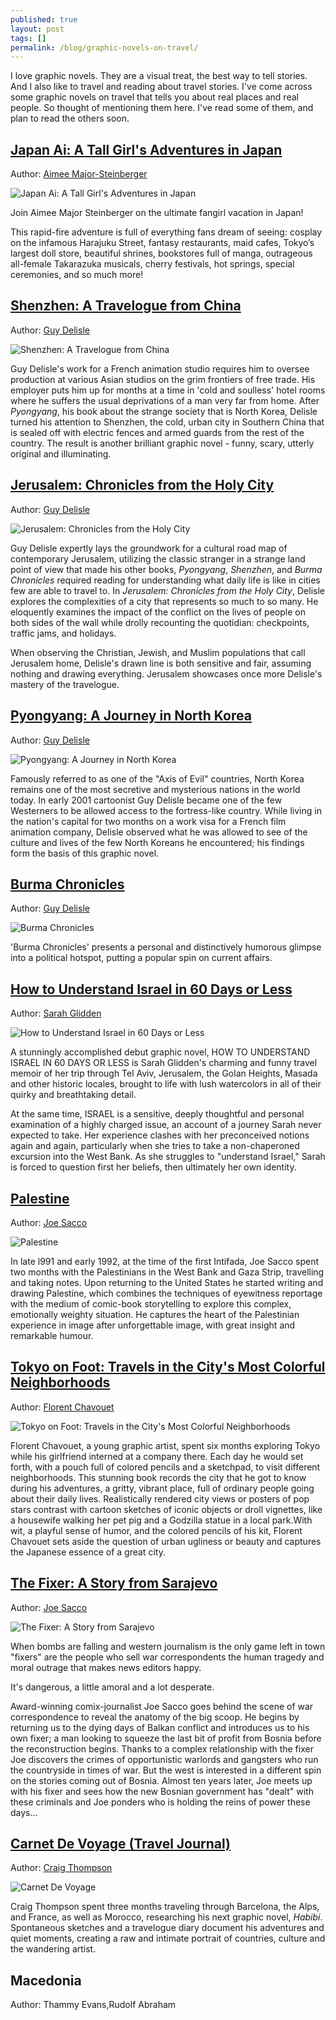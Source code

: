 ```yaml
---
published: true
layout: post
tags: []
permalink: /blog/graphic-novels-on-travel/
---
```

I love graphic novels. They are a visual treat, the best way to tell stories. And I also like to travel and reading about travel stories. I've come across some graphic novels on travel that tells you about real places and real people. So thought of mentioning them here. I've read some of them, and plan to read the others soon.

## [Japan Ai: A Tall Girl's Adventures in Japan](http://amzn.to/2iqhgwH)

Author: [Aimee Major-Steinberger](https://www.goodreads.com/author/show/5710042.Aimee_Major_Steinberger)

![Japan Ai: A Tall Girl's Adventures in Japan](https://images.gr-assets.com/books/1302286528l/2184895.jpg)

Join Aimee Major Steinberger on the ultimate fangirl vacation in Japan!

This rapid-fire adventure is full of everything fans dream of seeing: cosplay on the infamous Harajuku Street, fantasy restaurants, maid cafes, Tokyo’s largest doll store, beautiful shrines, bookstores full of manga, outrageous all-female Takarazuka musicals, cherry festivals, hot springs, special ceremonies, and so much more!

## [Shenzhen: A Travelogue from China](http://amzn.to/2iq7f2K)

Author: [Guy Delisle](https://www.goodreads.com/author/show/46027.Guy_Delisle)

![Shenzhen: A Travelogue from China](https://images.gr-assets.com/books/1330445378l/210946.jpg)

Guy Delisle's work for a French animation studio requires him to oversee production at various Asian studios on the grim frontiers of free trade. His employer puts him up for months at a time in 'cold and soulless' hotel rooms where he suffers the usual deprivations of a man very far from home. After _Pyongyang_, his book about the strange society that is North Korea, Delisle turned his attention to Shenzhen, the cold, urban city in Southern China that is sealed off with electric fences and armed guards from the rest of the country. The result is another brilliant graphic novel - funny, scary, utterly original and illuminating.

## [Jerusalem: Chronicles from the Holy City](http://amzn.to/2hx7YCn)

Author: [Guy Delisle](https://www.goodreads.com/author/show/46027.Guy_Delisle)

![Jerusalem: Chronicles from the Holy City](https://images.gr-assets.com/books/1347396940l/13104040.jpg)

Guy Delisle expertly lays the groundwork for a cultural road map of contemporary Jerusalem, utilizing the classic stranger in a strange land point of view that made his other books, _Pyongyang_, _Shenzhen_, and _Burma Chronicles_ required reading for understanding what daily life is like in cities few are able to travel to. In _Jerusalem: Chronicles from the Holy City_, Delisle explores the complexities of a city that represents so much to so many. He eloquently examines the impact of the conflict on the lives of people on both sides of the wall while drolly recounting the quotidian: checkpoints, traffic jams, and holidays.

When observing the Christian, Jewish, and Muslim populations that call Jerusalem home, Delisle's drawn line is both sensitive and fair, assuming nothing and drawing everything. Jerusalem showcases once more Delisle's mastery of the travelogue.

## [Pyongyang: A Journey in North Korea](http://amzn.to/2hPWt4X)

Author: [Guy Delisle](https://www.goodreads.com/author/show/46027.Guy_Delisle)

![Pyongyang: A Journey in North Korea](https://images.gr-assets.com/books/1327884533l/80834.jpg)

Famously referred to as one of the "Axis of Evil" countries, North Korea remains one of the most secretive and mysterious nations in the world today. In early 2001 cartoonist Guy Delisle became one of the few Westerners to be allowed access to the fortress-like country. While living in the nation's capital for two months on a work visa for a French film animation company, Delisle observed what he was allowed to see of the culture and lives of the few North Koreans he encountered; his findings form the basis of this graphic novel.

## [Burma Chronicles](http://amzn.to/2igYvfE)

Author: [Guy Delisle](https://www.goodreads.com/author/show/46027.Guy_Delisle)

![Burma Chronicles](https://images.gr-assets.com/books/1328302383l/5596923.jpg)

'Burma Chronicles' presents a personal and distinctively humorous glimpse into a political hotspot, putting a popular spin on current affairs.

## [How to Understand Israel in 60 Days or Less](http://amzn.to/2igMnLv)

Author: [Sarah Glidden](https://www.goodreads.com/author/show/2817217.Sarah_Glidden)

![How to Understand Israel in 60 Days or Less](https://images.gr-assets.com/books/1309398564l/7941986.jpg)

A stunningly accomplished debut graphic novel, HOW TO UNDERSTAND ISRAEL IN 60 DAYS OR LESS is Sarah Glidden's charming and funny travel memoir of her trip through Tel Aviv, Jerusalem, the Golan Heights, Masada and other historic locales, brought to life with lush watercolors in all of their quirky and breathtaking detail.

At the same time, ISRAEL is a sensitive, deeply thoughtful and personal examination of a highly charged issue, an account of a journey Sarah never expected to take. Her experience clashes with her preconceived notions again and again, particularly when she tries to take a non-chaperoned excursion into the West Bank. As she struggles to "understand Israel," Sarah is forced to question first her beliefs, then ultimately her own identity.

## [Palestine](http://amzn.to/2hQ20Zf)

Author: [Joe Sacco](https://www.goodreads.com/author/show/32468.Joe_Sacco)

![Palestine](https://images.gr-assets.com/books/1295987223l/57541.jpg)

In late l991 and early 1992, at the time of the first Intifada, Joe Sacco spent two months with the Palestinians in the West Bank and Gaza Strip, travelling and taking notes. Upon returning to the United States he started writing and drawing Palestine, which combines the techniques of eyewitness reportage with the medium of comic-book storytelling to explore this complex, emotionally weighty situation. He captures the heart of the Palestinian experience in image after unforgettable image, with great insight and remarkable humour.

## [Tokyo on Foot: Travels in the City's Most Colorful Neighborhoods](http://amzn.to/2iiQkzp)

Author: [Florent Chavouet](https://www.goodreads.com/author/show/2888780.Florent_Chavouet)

![Tokyo on Foot: Travels in the City's Most Colorful Neighborhoods](https://images.gr-assets.com/books/1388988112l/9722408.jpg)

Florent Chavouet, a young graphic artist, spent six months exploring Tokyo while his girlfriend interned at a company there. Each day he would set forth, with a pouch full of colored pencils and a sketchpad, to visit different neighborhoods. This stunning book records the city that he got to know during his adventures, a gritty, vibrant place, full of ordinary people going about their daily lives. Realistically rendered city views or posters of pop stars contrast with cartoon sketches of iconic objects or droll vignettes, like a housewife walking her pet pig and a Godzilla statue in a local park.With wit, a playful sense of humor, and the colored pencils of his kit, Florent Chavouet sets aside the question of urban ugliness or beauty and captures the Japanese essence of a great city.

## [The Fixer: A Story from Sarajevo](http://amzn.to/2hE1bHa)

Author: [Joe Sacco](https://www.goodreads.com/author/show/32468.Joe_Sacco)

![The Fixer: A Story from Sarajevo](https://images.gr-assets.com/books/1312030143l/307448.jpg)

When bombs are falling and western journalism is the only game left in town "fixers" are the people who sell war correspondents the human tragedy and moral outrage that makes news editors happy.

It's dangerous, a little amoral and a lot desperate.

Award-winning comix-journalist Joe Sacco goes behind the scene of war correspondence to reveal the anatomy of the big scoop. He begins by returning us to the dying days of Balkan conflict and introduces us to his own fixer; a man looking to squeeze the last bit of profit from Bosnia before the reconstruction begins. Thanks to a complex relationship with the fixer Joe discovers the crimes of opportunistic warlords and gangsters who run the countryside in times of war. But the west is interested in a different spin on the stories coming out of Bosnia. Almost ten years later, Joe meets up with his fixer and sees how the new Bosnian government has "dealt" with these criminals and Joe ponders who is holding the reins of power these days... 

## [Carnet De Voyage (Travel Journal)](http://amzn.to/2hDUIMx)

Author: [Craig Thompson](https://www.goodreads.com/author/show/14151.Craig_Thompson)

![Carnet De Voyage](https://images.gr-assets.com/books/1389359335l/37261.jpg)

Craig Thompson spent three months traveling through Barcelona, the Alps, and France, as well as Morocco, researching his next graphic novel, _Habibi_. Spontaneous sketches and a travelogue diary document his adventures and quiet moments, creating a raw and intimate portrait of countries, culture and the wandering artist.

## Macedonia

Author: Thammy Evans,Rudolf Abraham